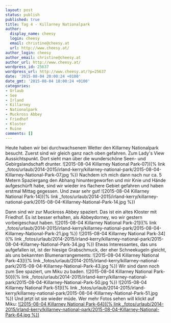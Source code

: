 ```yaml
---
layout: post
status: publish
published: true
title: Tag 4 - Killarney Nationalpark
author:
  display_name: cheesy
  login: cheesy
  email: christine@cheesy.at
  url: http://www.cheesy.at/
author_login: cheesy
author_email: christine@cheesy.at
author_url: http://www.cheesy.at/
wordpress_id: 25637
wordpress_url: http://www.cheesy.at/?p=25637
date: '2015-08-04 20:00:24 +0100'
date_gmt: '2015-08-04 18:00:24 +0100'
categories:
- Urlaub
- See
- Irland
- Killarney
- Nationalpark
- Muckross Abbey
- Friedhof
- Kloster
- Ruine
comments: []
---
```

Heute haben wir bei durchwachsenem Wetter den Killarney Nationalpark besucht. Zuerst sind wir gleich ganz nach oben gefahren. Zum Lady's View Aussichtspunkt. Dort sieht man über die wunderschöne Seen- und Gebirgslandschaft drunter.
![2015-08-04 Killarney National Park-07]({% link _fotos/urlaub/2014-2015/irland-kerry/killarney-national-park/2015-08-04-Killarney-National-Park-07.jpg %})
Nachdem ich mich dann nach nur ca. 5 Metern Spaziergang den Abhang hinuntergeworfen und mir Knie und Hände aufgeschürft habe, sind wir wieder ins flachere Gebiet gefahren und haben erstmal Mittag gegessen. Und zwar sehr gut!
![2015-08-04 Killarney National Park-14]({% link _fotos/urlaub/2014-2015/irland-kerry/killarney-national-park/2015-08-04-Killarney-National-Park-14.jpg %})
<!--more-->
Dann sind wir zur Muckross Abbey spaziert. Das ist ein altes Kloster mit Friedhof. Es ist besser erhalten, als Abbeydorney, wo wir gestern vorbeigeschaut haben.
![2015-08-04 Killarney National Park-21]({% link _fotos/urlaub/2014-2015/irland-kerry/killarney-national-park/2015-08-04-Killarney-National-Park-21.jpg %})
 ![2015-08-04 Killarney National Park-34]({% link _fotos/urlaub/2014-2015/irland-kerry/killarney-national-park/2015-08-04-Killarney-National-Park-34.jpg %})
Etwas Interessantes, das uns aufgefallen ist, ist der hiesige Grabschmuck, der eher Schneekugeln gleicht, als uns bekannten Blumenarrangements:
![2015-08-04 Killarney National Park-43]({% link _fotos/urlaub/2014-2015/irland-kerry/killarney-national-park/2015-08-04-Killarney-National-Park-43.jpg %})
Wir sind dann noch zum See spaziert, um Miku zu baden.
![2015-08-04 Killarney National Park-50]({% link _fotos/urlaub/2014-2015/irland-kerry/killarney-national-park/2015-08-04-Killarney-National-Park-50.jpg %})
 ![2015-08-04 Killarney National Park-51]({% link _fotos/urlaub/2014-2015/irland-kerry/killarney-national-park/2015-08-04-Killarney-National-Park-51.jpg %})
Und jetzt ist sie wieder müde. Wer mehr Fotos sehen will klickt auf Miku:
[![2015-08-04 Killarney National Park-64]({% link _fotos/urlaub/2014-2015/irland-kerry/killarney-national-park/2015-08-04-Killarney-National-Park-64.jpg %})](http://www.cheesy.at/fotos/urlaub/irland-kerry/killarney-national-park/)
